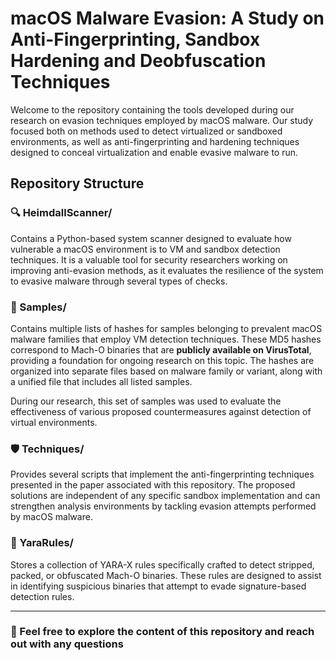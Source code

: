 # macOS Malware Evasion: A Study on Anti-Fingerprinting, Sandbox Hardening and Deobfuscation Techniques

Welcome to the repository containing the tools developed during our research on evasion techniques employed by macOS malware. Our study focused both on methods used to detect virtualized or sandboxed environments, as well as anti-fingerprinting and hardening techniques designed to conceal virtualization and enable evasive malware to run.


## Repository Structure

### 🔍 HeimdallScanner/

Contains a Python-based system scanner designed to evaluate how vulnerable a macOS environment is to VM and sandbox detection techniques. It is a valuable tool for security researchers working on improving anti-evasion methods, as it evaluates the resilience of the system to evasive malware through several types of checks.

### 📄 Samples/

Contains multiple lists of hashes for samples belonging to prevalent macOS malware families that employ VM detection techniques. These MD5 hashes correspond to Mach-O binaries that are **publicly available on VirusTotal**, providing a foundation for ongoing research on this topic. The hashes are organized into separate files based on malware family or variant, along with a unified file that includes all listed samples.

During our research, this set of samples was used to evaluate the effectiveness of various proposed countermeasures against detection of virtual environments.

### 🛡 Techniques/

Provides several scripts that implement the anti-fingerprinting techniques presented in the paper associated with this repository. The proposed solutions are independent of any specific sandbox implementation and can strengthen analysis environments by tackling evasion attempts performed by macOS malware.

### 📂 YaraRules/

Stores a collection of YARA-X rules specifically crafted to detect stripped, packed, or obfuscated Mach-O binaries. These rules are designed to assist in identifying suspicious binaries that attempt to evade signature-based detection rules.

---

### 🚀 Feel free to explore the content of this repository and reach out with any questions
